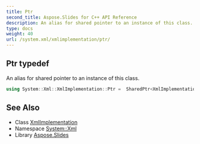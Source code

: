 ```yaml
---
title: Ptr
second_title: Aspose.Slides for C++ API Reference
description: An alias for shared pointer to an instance of this class.
type: docs
weight: 40
url: /system.xml/xmlimplementation/ptr/
---
```

## Ptr typedef


An alias for shared pointer to an instance of this class.

```cpp
using System::Xml::XmlImplementation::Ptr =  SharedPtr<XmlImplementation>
```

## See Also

* Class [XmlImplementation](../)
* Namespace [System::Xml](../../)
* Library [Aspose.Slides](../../../)